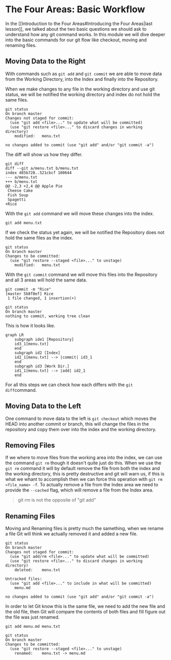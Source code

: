 # The Four Areas: Basic Workflow

In the [[Introduction to the Four Areas#Introducing the Four Areas|last lesson]], we talked about the two basic questions we should ask to understand how any git command works. In this module we will dive deeper into the basic commands for our git flow like checkout, moving and renaming files.

## Moving Data to the Right

With commands such as `git add` and `git commit` we are able to move data from the Working Directory, into the Index and finally into the Repository.

When we make changes to any file in the working directory and use git status, we will be notified the working directory and index do not hold the same files.

```
git status
On branch master
Changes not staged for commit:
  (use "git add <file>..." to update what will be committed)
  (use "git restore <file>..." to discard changes in working directory)
	modified:   menu.txt

no changes added to commit (use "git add" and/or "git commit -a")
```

The diff will show us how they differ.

```
git diff
diff --git a/menu.txt b/menu.txt
index 485b728..521cbcf 100644
--- a/menu.txt
+++ b/menu.txt
@@ -2,3 +2,4 @@ Apple Pie
 Cheese Cake
 Fish Soup
 Spagetti
+Rice
```

With the `git add` command we will move these changes into the index.

```
git add menu.txt
```

If we check the status yet again, we will be notified the Repository does not hold the same files as the index.

```
git status
On branch master
Changes to be committed:
  (use "git restore --staged <file>..." to unstage)
	modified:   menu.txt
```

With the `git commit` command we will move this files into the Repository and all 3 areas will hold the same data.

```
git commit -m "Rice"
[master 5b8f8ef] Rice
 1 file changed, 1 insertion(+)
```

```
git status
On branch master
nothing to commit, working tree clean
```

This is how it looks like.

```mermaid
graph LR
    subgraph ide1 [Repository]
    id3_1[menu.txt]
    end
    subgraph id2 [Index]
    id2_1[menu.txt] --> |commit| id3_1
    end
    subgraph id3 [Work Dir.]
    id1_1[menu.txt] --> |add| id2_1
    end
```

For all this steps we can check how each differs with the `git diff`command.

## Moving Data to the Left

One command to move data to the left is `git checkout` which moves the HEAD into another commit or branch, this will change the files in the repository and copy them over into the index and the working directory. 

## Removing Files

If we where to move files from the working area into the index, we can use the command `git rm` though it doesn't quite just do this. When we use the `git rm` command it will by default remove the file from both the index and the working directory, this is pretty destructive and git will warn us, if this is what we whant to accomplish then we can force this operation with `git rm <file_name> -f`. To actually remove a file from the Index area we need to provide the `--cached` flag, which will remove a file from the Index area.

> git rm is not the opposite of "git add"

## Renaming Files

Moving and Renaming files is pretty much the samething, when we rename a file Git will think we actually removed it and added a new file.


```
git status
On branch master
Changes not staged for commit:
  (use "git add/rm <file>..." to update what will be committed)
  (use "git restore <file>..." to discard changes in working directory)
	deleted:    menu.txt

Untracked files:
  (use "git add <file>..." to include in what will be committed)
	menu.md

no changes added to commit (use "git add" and/or "git commit -a")
```

In order to let Git know this is the same file, we need to add the new file and the old file, then Git will compare the contents of both files and fill figure out the file was just renamed.


```
git add menu.md menu.txt

git status
On branch master
Changes to be committed:
  (use "git restore --staged <file>..." to unstage)
	renamed:    menu.txt -> menu.md
```
